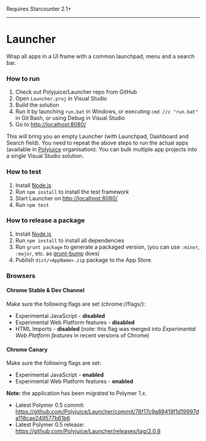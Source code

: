 Requires Starcounter 2.1+

---


Launcher
========

Wrap all apps in a UI frame with a common launchpad, menu and a search bar.

### How to run

1. Check out Polyjuice/Launcher repo from GitHub
2. Open `Launcher.proj` in Visual Studio
3. Build the solution
4. Run it by launching `run.bat` in Windows, or executing `cmd //c "run.bat"` in Git Bash, or using Debug in Visual Studio
5. Go to [http://localhost:8080/](http://localhost:8080/)

This will bring you an empty Launcher (with Launchpad, Dashboard and Search field). You need to repeat the above steps to run the actual apps (available in [Polyjuice](https://github.com/Polyjuice) organisation). You can bulk multiple app projects into a single Visual Studio solution.

### How to test

1. Install [Node.js](https://nodejs.org/)
2. Run `npm install` to install the test framework
3. Start Launcher on [http://localhost:8080/](http://localhost:8080/)
4. Run `npm test`

### How to release a package

1. Install [Node.js](https://nodejs.org/)
2. Run `npm install` to install all dependencies
2. Run `grunt package` to generate a packaged version, (you can use `:minor`, `:major`, etc. as [grunt-bump](https://github.com/vojtajina/grunt-bump) does)
4. Publish `dist/<AppName>.zip` package to the App Store.

### Browsers

#### Chrome Stable & Dev Channel

Make sure the following flags are set (chrome://flags/):

 - Experimental JavaScript - **disabled**
 - Experimental Web Platform features - **disabled**
 - HTML Imports - **disabled** (note: this flag was merged into *Experimental Web Platform features* in recent versions of Chrome)

#### Chrome Canary

Make sure the following flags are set:

 - Experimental JavaScript - **enabled**
 - Experimental Web Platform features - **enabled**

 **Note:** the application has been migrated to Polymer 1.x.
- Latest Polymer 0.5 commit: https://github.com/Polyjuice/Launcher/commit/78f17c9a89419f1d19997da118cae249577b61b6
- Latest Polymer 0.5 release: https://github.com/Polyjuice/Launcher/releases/tag/2.0.8
